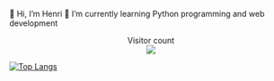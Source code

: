 👋 Hi, I’m Henri
🌱 I’m currently learning Python programming and web development


<p align="center"> 
  Visitor count<br>
  <img src="https://profile-counter.glitch.me/henriits/count.svg" />
</p>
 
[![Top Langs](https://github-readme-stats.vercel.app/api/top-langs/?username=henriits&hide_progress=true)](https://github.com/henriits/github-readme-stats)
